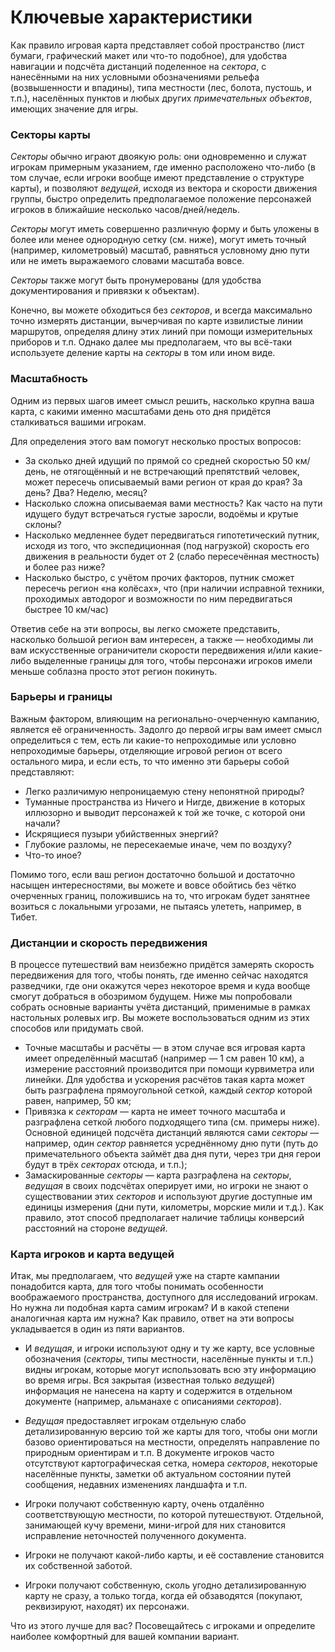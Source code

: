 # Ключевые характеристики

Как правило игровая карта представляет собой пространство (лист бумаги, графический макет или что-то подобное), для удобства навигации и подсчёта дистанций поделенное на *сектора*, с нанесёнными на них условными обозначениями рельефа (возвышенности и впадины), типа местности (лес, болота, пустошь, и т.п.), населённых пунктов и любых других *примечательных объектов*, имеющих значение для игры.

### Секторы карты

*Секторы* обычно играют двоякую роль: они одновременно и служат игрокам примерным указанием, где именно расположено что-либо (в том случае, если игроки вообще имеют представление о структуре карты), и позволяют *ведущей*, исходя из вектора и скорости движения группы, быстро определить предполагаемое положение персонажей игроков в ближайшие несколько часов/дней/недель.

*Секторы* могут иметь совершенно различную форму и быть уложены в более или менее однородную сетку (см. ниже), могут иметь точный (например, километровый) масштаб, равняться условному дню пути или не иметь выражаемого словами масштаба вовсе.

*Секторы* также могут быть пронумерованы (для удобства документирования и привязки к объектам).

Конечно, вы можете обходиться без *секторов*, и всегда максимально точно измерять дистанции, вычерчивая по карте извилистые линии маршрутов, определяя длину этих линий при помощи измерительных приборов и т.п. Однако далее мы предполагаем, что вы всё-таки используете деление карты на *секторы* в том или ином виде.

### Масштабность

Одним из первых шагов имеет смысл решить, насколько крупна ваша карта, с какими именно масштабами день ото дня придётся сталкиваться вашими игрокам.

Для определения этого вам помогут несколько простых вопросов:

- За сколько дней идущий по прямой со средней скоростью 50 км/день, не отягощённый и не встречающий препятствий человек, может пересечь описываемый вами регион от края до края? За день? Два? Неделю, месяц?
- Насколько сложна описываемая вами местность? Как часто на пути идущего будут встречаться густые заросли, водоёмы и крутые склоны?
- Насколько медленнее будет передвигаться гипотетический путник, исходя из того, что экспедиционная (под нагрузкой) скорость его движения в реальности будет от 2 (слабо пересечённая местность) и более раз ниже?
- Насколько быстро, с учётом прочих факторов, путник сможет пересечь регион «на колёсах», что (при наличии исправной техники, проходимых автодорог и возможности по ним передвигаться быстрее 10 км/час)

Ответив себе на эти вопросы, вы легко сможете представить, насколько большой регион вам интересен, а также — необходимы ли вам искусственные ограничители скорости передвижения и/или какие-либо выделенные границы для того, чтобы персонажи игроков имели меньше соблазна просто этот регион покинуть.

### Барьеры и границы

Важным фактором, влияющим на регионально-очерченную кампанию, является её ограниченность. Задолго до первой игры вам имеет смысл определиться с тем, есть ли какие-то непроходимые или условно непроходимые барьеры, отделяющие игровой регион от всего остального мира, и если есть, то что именно эти барьеры собой представляют:

- Легко различимую непроницаемую стену непонятной природы?
- Туманные пространства из Ничего и Нигде, движение в которых иллюзорно и выводит персонажей к той же точке, с которой они начали?
- Искрящиеся пузыри убийственных энергий?
- Глубокие разломы, не пересекаемые иначе, чем по воздуху?
- Что-то иное?

Помимо того, если ваш регион достаточно большой и достаточно насыщен интересностями, вы можете и вовсе обойтись без чётко очерченных границ, положившись на то, что игрокам будет занятнее возиться с локальными угрозами, не пытаясь улететь, например, в Тибет.


### Дистанции и скорость передвижения

В процессе путешествий вам неизбежно придётся замерять скорость передвижения для того, чтобы понять, где именно сейчас находятся разведчики, где они окажутся через некоторое время и куда вообще смогут добраться в обозримом будущем. Ниже мы попробовали собрать основные варианты учёта дистанций, применимые в рамках настольных ролевых игр. Вы можете воспользоваться одним из этих способов или придумать свой.

- Точные масштабы и расчёты — в этом случае вся игровая карта имеет определённый масштаб (например — 1 см равен 10 км), а измерение расстояний производится при помощи курвиметра или линейки. Для удобства и ускорения расчётов такая карта может быть разграфлена прямоугольной сеткой, каждый *сектор* которой равен, например, 50 км;
- Привязка к *секторам* — карта не имеет точного масштаба и разграфлена сеткой любого подходящего типа (см. примеры ниже). Основной единицей подсчёта дистанций являются сами *секторы* — например, один *сектор* равняется усреднённому дню пути (путь до примечательного объекта займёт два дня пути, через три дня герои будут в трёх *секторах* отсюда, и т.п.);
- Замаскированные *секторы* — карта разграфлена на *секторы*, *ведущая* в своих подсчётах оперирует ими, но игроки не знают о существовании этих *секторов* и используют другие доступные им единицы измерения (дни пути, километры, морские мили и т.д.). Как правило, этот способ предполагает наличие таблицы конверсий расстояний на стороне *ведущей*.

### Карта игроков и карта ведущей

Итак, мы предполагаем, что *ведущей* уже на старте кампании понадобится карта, для того чтобы понимать особенности воображаемого пространства, доступного для исследований игрокам. Но нужна ли подобная карта самим игрокам? И в какой степени аналогичная карта им нужна? Как правило, ответ на эти вопросы укладывается в один из пяти вариантов.

- И *ведущая*, и игроки используют одну и ту же карту, все условные обозначения (*секторы*, типы местности, населённые пункты и т.п.) видны игрокам, которые могут использовать всю эту информацию во время игры. Вся закрытая (известная только *ведущей*) информация не нанесена на карту и содержится в отдельном документе (например, альманахе с описаниями *секторов*).
- *Ведущая* предоставляет игрокам отдельную слабо детализированную версию той же карты для того, чтобы они могли базово ориентироваться на местности, определять направление по природным ориентирам и т.п. В документе игроков часто отсутствуют картографическая сетка, номера *секторов*, некоторые населённые пункты, заметки об актуальном состоянии путей сообщения, недавних изменениях ландшафта и т.п.
- Игроки получают собственную карту, очень отдалённо соответствующую местности, по которой путешествуют. Отдельной, занимающей кучу времени, мини-игрой для них становится исправление неточностей полученного документа.
- Игроки не получают какой-либо карты, и её составление становится их собственной заботой.

- Игроки получают собственную, сколь угодно детализированную карту не сразу, а только тогда, когда ей обзаводятся (покупают, реквизируют, находят) их персонажи.

Что из этого лучше для вас? Посовещайтесь с игроками и определите наиболее комфортный для вашей компании вариант.